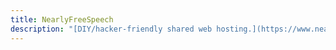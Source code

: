 ```yaml
---
title: NearlyFreeSpeech
description: "[DIY/hacker-friendly shared web hosting.](https://www.nearlyfreespeech.net/)"
---
```

